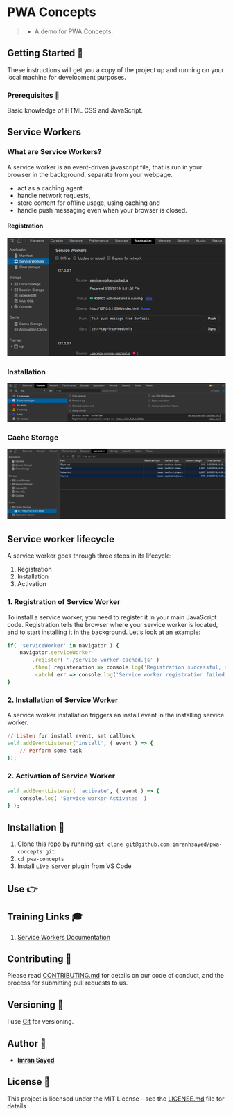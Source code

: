 # PWA Concepts
> * A demo for PWA Concepts.

## Getting Started :rocket:

These instructions will get you a copy of the project up and running on your local machine for development purposes.

### Prerequisites :page_facing_up:

Basic knowledge of HTML CSS and JavaScript.

## Service Workers

### What are Service Workers?
A service worker is an event-driven javascript file, that is run in your browser in the background, separate from your webpage.

* act as a caching agent 
* handle network requests,
* store content for offline usage, using caching and 
* handle push messaging even when your browser is closed.

#### Registration
![](service-workers.png)

### Installation
![](service-worker-installed.png)

### Cache Storage
![](cache-storage.png)

## Service worker lifecycle
A service worker goes through three steps in its lifecycle:

1. Registration
2. Installation
3. Activation

### 1. Registration of Service Worker
To install a service worker, you need to register it in your main JavaScript code. Registration tells the browser where your service worker is located, and to start installing it in the background. Let's look at an example:

```ruby
if( 'serviceWorker' in navigator ) {
    navigator.serviceWorker
        .register( './service-worker-cached.js' )
        .then( registeration => console.log('Registration successful, scope is:', registeration.scope) )
        .catch( err => console.log('Service worker registration failed, error:', err) );
}
```

### 2. Installation of Service Worker
A service worker installation triggers an install event in the installing service worker. 

```ruby
// Listen for install event, set callback
self.addEventListener('install', ( event ) => {
    // Perform some task
});
```

### 2. Activation of Service Worker

```ruby
self.addEventListener( 'activate', ( event ) => {
    console.log( 'Service worker Activated' )
} );
```

## Installation :wrench:

1. Clone this repo by running `git clone git@github.com:imranhsayed/pwa-concepts.git`
2. `cd pwa-concepts`
3. Install `Live Server` plugin from VS Code

## Use :point_right:

## Training Links :mortar_board:

1. [Service Workers Documentation](https://developers.google.com/web/ilt/pwa/introduction-to-service-worker)

## Contributing :busts_in_silhouette:

Please read [CONTRIBUTING.md](https://gist.github.com/PurpleBooth/b24679402957c63ec426) for details on our code of conduct, and the process for submitting pull requests to us.

## Versioning :bookmark_tabs:

I use [Git](https://github.com/) for versioning. 

## Author :bust_in_silhouette:

* **[Imran Sayed](https://codeytek.com)**

## License :page_with_curl:

This project is licensed under the MIT License - see the [LICENSE.md](LICENSE.md) file for details